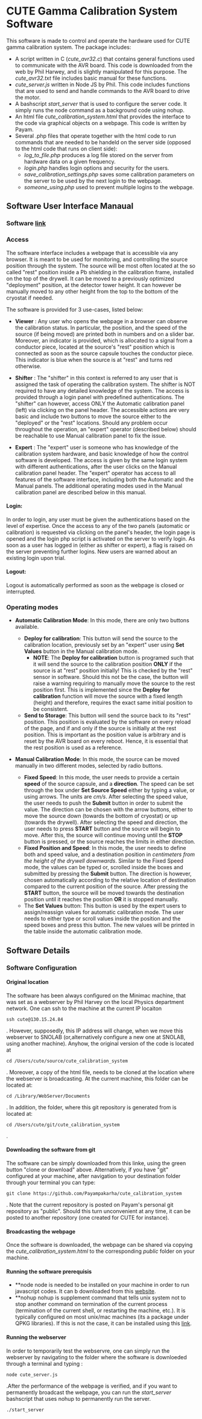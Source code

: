 # CUTE Gamma Calibration System Software
This software is made to control and operate the hardware used for CUTE gamma calibration system. The package includes: 

* A script written in C (_cute_avr32.c_) that contains general functions used to communicate with the AVR board. This code is downloaded from the web by Phil Harwey, and is slightly manipulated for this purpose. The _cute_avr32.txt_ file includes basic manual for these functions.
* _cute_server.js_ written in Node JS by Phil. This code includes functions that are used to send and handle commands to the AVR board to drive the motor. 
* A bashscript _start_server_ that is used to configure the server code. It simply runs the node command as a background code using nohup. 
* An html file _cute_calibration_system.html_ that provides the interface to the code via graphical objects on a webpage. This code is written by Payam. 
* Several .php files that operate together with the html code to run commands that are needed to be handeld on the server side (opposed to the html code that runs on client side): 
	* _log_to_file.php_ produces a log file stored on the server from hardware data on a given frequency.
	* _login.php_ handles login options and security for the users.
	* _save_calibration_settings.php_ saves some calibration parameters on the server to be used by the next login to the webpage. 
	* _someone_using.php_ used to prevent multiple logins to the webpage. 

## Software User Interface Manaual 

### Software [link](http://130.15.24.84/cute_calibration_system.html)

### Access
The software interface includes a webpage that is accessible via any browser. It is meant to be used for monitoring, and controlling the source position through the system. The source will be most often located at the so called "rest" position inside a Pb shielding in the calibration frame, installed on the top of the drywell. It can be moved to a previously optimized "deployment" position, at the detector tower height. It can however be manually moved to any other height from the top to the bottom of the cryostat if needed. 

The software is provided for 3 use-cases, listed below: 

* **Viewer** : Any user who opens the webpage in a browser can observe the calibration status. In particular, the position, and the speed of the source (if being moved) are printed both in numbers and on a slider bar. Moreover, an indicator is provided, which is allocated to a signal from a conductor piece, located at the source's "rest" position which is connected as soon as the source capsule touches the conductor piece. This indicator is blue when the source is at "rest" and turns red otherwise.  

* **Shifter** : The "shifter" in this context is referred to any user that is assigned the task of operating the calibration system. The shifter is NOT required to have any detailed knowledge of the system. The access is provided through a login panel with predefined authentications. The "shifter" can however, access ONLY the Automatic calibration panel (left) via clicking on the panel header. The accessible actions are very basic and include two buttons to move the source either to the "deployed" or the "rest" locations. Should any problem occur throughout the operation, an "expert" operator (described below) should be reachable to use Manual calibration panel to fix the issue. 

* **Expert** : The "expert" user is someone who has knowledge of the calibration system hardware, and basic knowledge of how the control software is developed. The access is given by the same login system with different authentications, after the user clicks on the Manual calibration panel header. The "expert" operator has access to all features of the software interface, including both the Automatic and the Manual panels. The additional operating modes used in the Manual calibration panel are described below in this manual. 

#### Login:
In order to login, any user must be given the authentications based on the level of expertise. Once the access to any of the two panels (automatic or calibration) is requested via clicking on the panel's header, the login page is opened and the login php script is activated on the server to verify login. As soon as a user has logged in (either as shifter or expert), a flag is raised on the server preventing further logins. New users are warned about an existing login upon trial.

#### Logout:
Logout is automatically performed as soon as the webpage is closed or interrupted. 

### Operating modes

* **Automatic Calibration Mode**: In this mode, there are only two buttons available. 
	* **Deploy for calibration**: This button will send the source to the calibration location, previously set by an "expert" user using **Set Values** button in the Manual calibration mode. 
		* **NOTE**: The **Deploy for calibration** button is programed such that it will send the source to the calibration position **ONLY** if the source is at "rest" position initially! This is checked by the "rest" sensor in software. Should this not be the case, the button will raise a warning requiring to manually move the source to the rest position first. This is implemented since the **Deploy for calibration** function will move the source with a fixed length (height) and therefore, requires the exact same initial position to be consistent.  
	* **Send to Storage**: This button will send the source back to its "rest" position. This position is evaluated by the software on every reload of the page, and if and only if the source is initially at the rest position. This is important as the position value is arbitrary and is reset by the AVR board on every reboot. Hence, it is essential that the rest position is used as a reference. 

* **Manual Calibration Mode**: In this mode, the source can be moved manually in two different modes, selected by radio buttons. 
	* **Fixed Speed**: In this mode, the user needs to provide a certain **speed** of the source capsule, and a **direction**. The speed can be set through the box under **Set Source Speed** either by typing a value, or using arrows. The units are _cm/s_. After selecting the speed value, the user needs to push the **Submit** button in order to submit the value. The direction can be chosen with the arrow buttons, either to move the source down (towards the bottom of cryostat) or up (towards the drywell). After selecting the speed and direction, the user needs to press **START** button and the source will begin to move. After this, the source will continue moving until the **STOP** button is pressed, or the source reaches the limits in either direction.
	* **Fixed Position and Speed**: In this mode, the user needs to define both and speed value, and a destination position in _centimeters from the height of the drywell downwards_. Similar to the Fixed Speed mode, the values can be typed or, scrolled inside the boxes and submitted by pressing the **Submit** button. The direction is however, chosen automatically according to the relative location of destination compared to the current position of the source. After pressing the **START** button, the source will be moved towards the destination position until it reaches the position **OR** it is stopped manually. 
	* The **Set Values** button: This button is used by the expert users to assign/reassign values for automatic calibration mode. The user needs to either type or scroll values inside the position and the speed boxes and press this button. The new values will be printed in the table inside the automatic calibration mode.
	

	
## Software Details 

### Software Configuration

#### Original location
The software has been always configured on the Minimac machine, that was set as a webserver by Phil Harvey on the local Physics department network. One can ssh to the machine at the current IP locaiton 

```
ssh cute@130.15.24.84
``` 
. However, supposedly, this IP address will change, when we move this webserver to SNOLAB (or,alternatively configure a new one at SNOLAB, using another machine). Anyhow, the original version of the code is located at 

``` 
cd /Users/cute/source/cute_calibration_system
```
. Moreover, a copy of the html file, needs to be cloned at the location where the webserver is broadcasting. At the current machine, this folder can be located at:

```
cd /Library/WebServer/Documents
```
. In addition, the folder, where this git repository is generated from is located at: 

```
cd /Users/cute/git/cute_calibration_system
```
.

#### Downloading the software from git 
The software can be simply downloaded from this linke, using the green button "clone or download" above. Alternatively, if you have "git" configured at your machine, after navigation to your destination folder through your terminal you can type: 

```
git clone https://github.com/Payampakarha/cute_calibration_system
```
. Note that the current repository is posted on Payam's personal git repository as "public". Should this turn unconvenient at any time, it can be posted to another repository (one created for CUTE for instance). 

#### Broadcasting the webpage
Once the software is downloaded, the webpage can be shared via copying the _cute_calibration_system.html_ to the corresponding _public_ folder on your machine. 

#### Running the software prerequisis
*  **node node is needed to be installed on your machine in order to run javascript codes. It can b downloaded from this [website](https://nodejs.org/en/download/). 
*  **nohup nohup is supplement command that tells unix system not to stop another command on termination of the current process (termination of the current shell, or restarting the machine, etc.). It is typically configured on most unix/mac machines (its a package under QPKG libraries). If this is not the case, it can be installed using this [link](https://support.elephantdrive.com/hc/en-us/articles/205535738-How-to-install-the-ElephantDrive-QPKG-). 


#### Running the webserver
In order to temporarily test the webservre, one can simply run the webserver by navigating to the folder where the software is downloeded through a terminal and typing :
```
node cute_server.js
```
.After the performance of the webpage is verified, and if you want to permanently broadcast the webpage, you can run the _start_server_ bashscript that uses nohup to permanently run the server. 
```
./start_server
```

